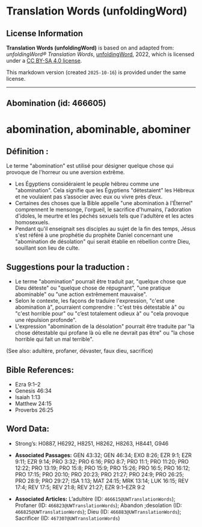 # Translation Words (unfoldingWord)

## License Information

**Translation Words (unfoldingWord)** is based on and adapted from: _unfoldingWord® Translation Words_, [unfoldingWord](https://unfoldingword.org/utw), 2022, which is licensed under a [CC BY-SA 4.0 license](https://creativecommons.org/licenses/by-sa/4.0/legalcode.en).

This markdown version (created `2025-10-16`) is provided under the same license.



--------------------------------

## Abomination (id: 466605)

abomination, abominable, abominer
=================================

Définition :
------------

Le terme "abomination" est utilisé pour désigner quelque chose qui provoque de l'horreur ou une aversion extrême.

* Les Égyptiens considéraient le peuple hébreu comme une "abomination". Cela signifie que les Égyptiens "détestaient" les Hébreux et ne voulaient pas s’associer avec eux ou vivre près d’eux.
* Certaines des choses que la Bible appelle "une abomination à l'Éternel" comprennent le mensonge, l'orgueil, le sacrifice d'humains, l'adoration d'idoles, le meurtre et les péchés sexuels tels que l'adultère et les actes homosexuels.
* Pendant qu'il enseignait ses disciples au sujet de la fin des temps, Jésus s'est référé à une prophétie du prophète Daniel concernant une "abomination de désolation" qui serait établie en rébellion contre Dieu, souillant son lieu de culte.

Suggestions pour la traduction :
--------------------------------

* Le terme "abomination" pourrait être traduit par, "quelque chose que Dieu déteste" ou "quelque chose de répugnant", "une pratique abominable" ou "une action extrêmement mauvaise".
* Selon le contexte, les façons de traduire l'expression, "c'est une abomination à", pourraient comprendre : "c'est très détestable à" ou "c'est horrible pour" ou "c’est totalement odieux à" ou "cela provoque une répulsion profonde".
* L'expression "abomination de la désolation" pourrait être traduite par "la chose détestable qui profane là où elle ne devrait pas être" ou "la chose horrible qui fait un mal terrible".

(See also: adultère, profaner, dévaster, faux dieu, sacrifice)

Bible References:
-----------------

* Ezra 9:1–2
* Genesis 46:34
* Isaiah 1:13
* Matthew 24:15
* Proverbs 26:25

Word Data:
----------

* Strong’s: H0887, H6292, H8251, H8262, H8263, H8441, G946

* **Associated Passages:** GEN 43:32; GEN 46:34; EXO 8:26; EZR 9:1; EZR 9:11; EZR 9:14; PRO 3:32; PRO 6:16; PRO 8:7; PRO 11:1; PRO 11:20; PRO 12:22; PRO 13:19; PRO 15:8; PRO 15:9; PRO 15:26; PRO 16:5; PRO 16:12; PRO 17:15; PRO 20:10; PRO 20:23; PRO 21:27; PRO 24:9; PRO 26:25; PRO 28:9; PRO 29:27; ISA 1:13; MAT 24:15; MRK 13:14; LUK 16:15; REV 17:4; REV 17:5; REV 21:8; REV 21:27; EZR 9:1–EZR 9:2
* **Associated Articles:** L’adultère (ID: `466615@UWTranslationWords`); Profaner (ID: `466823@UWTranslationWords`); Abandon ;desolation (ID: `466825@UWTranslationWords`); Dieu (ID: `466883@UWTranslationWords`); Sacrificer (ID: `467307@UWTranslationWords`)

